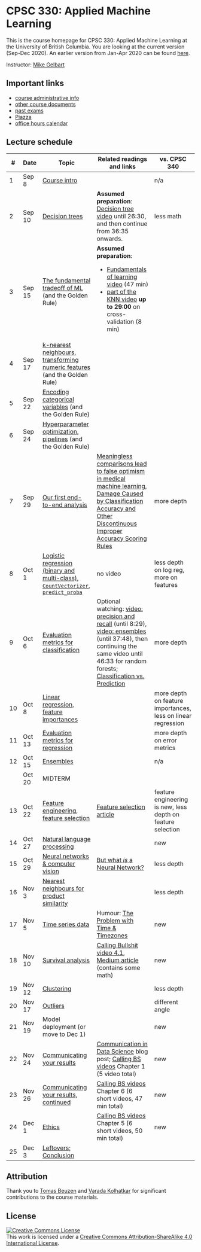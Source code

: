 # CPSC 330: Applied Machine Learning

This is the course homepage for CPSC 330: Applied Machine Learning at the University of British Columbia. You are looking at the current version (Sep-Dec 2020). An earlier version from Jan-Apr 2020 can be found [here](https://github.com/UBC-CS/cpsc330/tree/1.0).

Instructor: [Mike Gelbart](https://www.mikegelbart.com/)


## Important links

* [course administrative info](docs/course_info.md)
* [other course documents](docs)
* [past exams](exams/)
* [Piazza](https://piazza.com/class/kb2e6nwu3uj23)
* [office hours calendar](http://www.cs.ubc.ca/~mgelbart/calendar.html)


## Lecture schedule

| #  | Date  | Topic | Related readings and links | vs. CPSC 340 |
|--- |-------|--------|---------------------------|--------------------|
| 1 | Sep 8 | [Course intro](lectures/01_intro.ipynb) ||   n/a
| 2 | Sep 10 | [Decision trees](lectures/02_decision-trees.ipynb) | **Assumed preparation**: [Decision tree video](https://youtu.be/WYDPYIe3RpQ?t=230) until 26:30, and then continue from 36:35 onwards. | less math
| 3 | Sep 15 | [The fundamental tradeoff of ML](lectures/03_fundamental-tradeoff.ipynb) (and the Golden Rule) | **Assumed preparation**: <ul><li>[Fundamentals of learning video](http.be/dPm-KTrJlFU?t=183) (47 min) <li>[part of the KNN video](https://youtu.be/JRF6oELLn0M?t=1248) **up to 29:00** on cross-validation (8 min)</ul> |
| 4 | Sep 17 | [k-nearest neighbours, transforming numeric features](lectures/04_knn-scaling.ipynb) (and the Golden Rule) | | 
| 5 | Sep 22 | [Encoding categorical variables](lectures/05_categorical-variables.ipynb) (and the Golden Rule) | | 
| 6 | Sep 24 | [Hyperparameter optimization, pipelines](lectures/06_hyperopt-pipelines.ipynb) (and the Golden Rule) | |
| 7 | Sep 29 | [Our first end-to-end analysis](lectures/07_end-to-end.ipynb) | [Meaningless comparisons lead to false optimism in medical machine learning](https://arxiv.org/pdf/1707.06289.pdf), [Damage Caused by Classification Accuracy and Other Discontinuous Improper Accuracy Scoring Rules](https://www.fharrell.com/post/class-damage/) | more depth
| 8 |  Oct 1 | [Logistic regression (binary and multi-class), `CountVectorizer`, `predict_proba`](lectures/08_logreg-countvec-proba.ipynb) | no video | less depth on log reg, more on features
| 9 | Oct 6 | [Evaluation metrics for classification](lectures/09_classification-metrics.ipynb) | Optional watching: [video: precision and recall](https://youtu.be/3SD6fgNGZSo?t=214) (until 8:29), [video: ensembles](https://youtu.be/3SD6fgNGZSo?t=1386) (until 37:48), then continuing the same video until 46:33 for random forests; [Classification vs. Prediction](https://www.fharrell.com/post/classification/) | more depth
| 10 | Oct 8 | [Linear regression, feature importances](lectures/10_feature-importances.ipynb)  |  | more depth on feature importances, less on linear regression
| 11 | Oct 13 | [Evaluation metrics for regression](lectures/11_regression-metrics.ipynb) | |  more depth on error metrics
| 12 | Oct 15 | [Ensembles](lectures/12_ensembles.ipynb) |  | n/a
|    | Oct 20 | MIDTERM | |
| 13 | Oct 22 | [Feature engineering, feature selection](lectures/13_feature-engineering-selection.ipynb) | [Feature selection article](https://towardsdatascience.com/featuion-techniques-in-machine-learning-with-python-f24e7da3f36e) | feature engineering is new, less depth on feature selection
| 14 | Oct 27 | [Natural language processing](lectures/14_natural-language-processing.ipynb) |  |  new
| 15 | Oct 29 | [Neural networks & computer vision](lectures/15_computer-vision.ipynb) | [But what _is_ a Neural Network?](https://www.youtube.com/wrcAruvnKk&list=PLZHQObOWTQDNU6R1_67000Dx_ZCJB-3pi) | less depth
| 16 | Nov 3 | [Nearest neighbours for product similarity](lectures/16_similar-items.ipynb) | | less depth
| 17 | Nov 5 | [Time series data](lectures/17_time-series.ipynb) | Humour: [The Problem with Time & Timezones](https://www.youtube.com/watch?v=-5wpm-gesOY) | new 
| 18 | Nov 10 | [Survival analysis](lectures/18_survival-analysis.ipynb) | [Calling Bullshit video 4.1](https://www.youtube.com/watch?v=ITWQ5psx9Sw&list=D1Sje5jWxt-4CSZD7bUI4gSPS&index=19&t=0s), [Medium article](https://towardsdatascience.com/survisis-intuition-implementation-in-python-504fde4fcf8e) (contains some math) | new
| 19 | Nov 12 | [Clustering](lectures/19_clustering.ipynb) | | less depth
| 20 | Nov 17 | [Outliers](lectures/20_outliers.ipynb) |  | different angle
| 21 | Nov 19 | Model deployment (or move to Dec 1) | | new 
| 22 | Nov 24 | [Communicating your results](lectures/22_communication.ipynb) |  [Communication in Data Science](https://ubc-mds.github.io/2017-I-542-communication/) blog post; [Calling BS videos](https://www.youtube.com/playlist?list=PLPnZfvKID1Sje5jWxt-4CSZD7bUI4gSPS) Chapter 1 (5 video total) |  new
| 23 | Nov 26 | [Communicating your results, continued](lectures/23_communication-continued.ipynb) | [Calling BS videos](https://www.youtube.com/playlist?list=D1Sje5jWxt-4CSZD7bUI4gSPS) Chapter 6 (6 short videos, 47 min total) | new
| 24 | Dec 1 | [Ethics](lectures/24_ethics.ipynb) | [Calling BS videos](https://www.youtube.com/playlist?list=PLPnZfvKID1Sje5jWxt-4CSZD7bUI4gSPS) Chapter 5 (6 short videos, 50 min total) | new
| 25 | Dec 3 | [Leftovers; Conclusion](https://github.com/UBC-CS/cpsc330/blob/master/lectures/25_leftovers-conclusion.ipynb) |   | 


## Attribution

Thank you to [Tomas Beuzen](https://tomasbeuzen.github.io/) and [Varada Kolhatkar](https://kvarada.github.io/) for significant contributions to the course materials.

## License

<a rel="license" href="http://creativecommons.org/licenses/by-sa/4.0/"><img alt="Creative Commons License" style="border-width:0" src="https://i.creativecommons.org/l/by-sa/4.0/88x31.png" /></a><br />This work is licensed under a <a rel="license" href="http://creativecommons.org/licenses/by-sa/4.0/">Creative Commons Attribution-ShareAlike 4.0 International License</a>.
